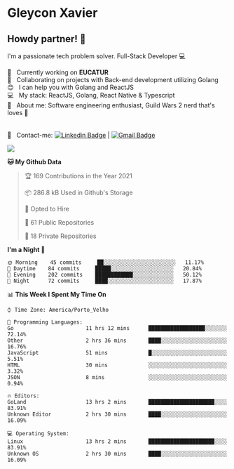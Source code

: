 # Gleycon Xavier

## Howdy partner! 👋

I'm a passionate tech problem solver.
Full-Stack Developer :computer:

 :rocket:  &nbsp; Currently working on **EUCATUR**
 <br/> :purple_heart: &nbsp; Collaborating on projects with Back-end development utilizing Golang
 <br/> :blush: &nbsp; I can help you with Golang and ReactJS
 <br/> :computer: &nbsp; My stack: ReactJS, Golang, React Native & Typescript
 <br/> 💬  &nbsp; About me: Software engineering enthusiast, Guild Wars 2 nerd that's loves :apple:
 <br/>
 <br/>
 <br/> :email: &nbsp; Contact-me: [![Linkedin Badge](https://img.shields.io/badge/-GleyconXavier-blue?style=flat-square&logo=Linkedin&logoColor=white&link=https://www.linkedin.com/in/gleyconxavier/)](https://www.linkedin.com/in/gleyconxavier/) 
| 
[![Gmail Badge](https://img.shields.io/badge/-gleyconxcarlos@gmail.com-c14438?style=flat-square&logo=Gmail&logoColor=white&link=mailto:gleyconxcarlos@gmail.com)](mailto:gleyconxcarlos@gmail.com)

![](https://komarev.com/ghpvc/?username=gleyconxavier)

<!--START_SECTION:waka-->

**🐱 My Github Data** 

> 🏆 169 Contributions in the Year 2021
 > 
> 📦 286.8 kB Used in Github's Storage 
 > 
> 💼 Opted to Hire
 > 
> 📜 61 Public Repositories 
 > 
> 🔑 18 Private Repositories  
 > 
**I'm a Night 🦉** 

```text
🌞 Morning    45 commits     ██░░░░░░░░░░░░░░░░░░░░░░░   11.17% 
🌆 Daytime    84 commits     █████░░░░░░░░░░░░░░░░░░░░   20.84% 
🌃 Evening    202 commits    ████████████░░░░░░░░░░░░░   50.12% 
🌙 Night      72 commits     ████░░░░░░░░░░░░░░░░░░░░░   17.87%

```


📊 **This Week I Spent My Time On** 

```text
⌚︎ Time Zone: America/Porto_Velho

💬 Programming Languages: 
Go                       11 hrs 12 mins      ██████████████████░░░░░░░   72.14% 
Other                    2 hrs 36 mins       ████░░░░░░░░░░░░░░░░░░░░░   16.76% 
JavaScript               51 mins             █░░░░░░░░░░░░░░░░░░░░░░░░   5.51% 
HTML                     30 mins             ░░░░░░░░░░░░░░░░░░░░░░░░░   3.32% 
JSON                     8 mins              ░░░░░░░░░░░░░░░░░░░░░░░░░   0.94%

🔥 Editors: 
GoLand                   13 hrs 2 mins       █████████████████████░░░░   83.91% 
Unknown Editor           2 hrs 30 mins       ████░░░░░░░░░░░░░░░░░░░░░   16.09%

💻 Operating System: 
Linux                    13 hrs 2 mins       █████████████████████░░░░   83.91% 
Unknown OS               2 hrs 30 mins       ████░░░░░░░░░░░░░░░░░░░░░   16.09%

```


<!--END_SECTION:waka-->
